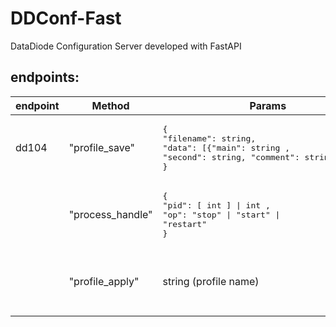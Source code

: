 # DDConf-Fast

DataDiode Configuration Server developed with FastAPI

## endpoints: ##
	
|endpoint|Method|Params|Response|
|---|---|---|---|
|dd104|"profile_save"|<pre>{<br/>"filename": string, <br/>"data": \[\{"main": string , "second": string, "comment": string \}, ...\]<br/>}</pre>|<pre>{<br/>"result": null, <br/>"error": \[ string, ...\] \| null<br/>}</pre>| 
| |"process_handle"|<pre>{<br/>"pid": \[ int \] \|  int , <br/>"op": "stop" \| "start" \| "restart" <br/>}</pre>|<pre>{<br/>"result": \[{ "pid":  int , "status": -1\|0\|1\|2 }, ...\], <br/>"error": \[ string, ...\] \| null<br/>}</pre>| 
| |"profile_apply"|string (profile name)|<pre>{<br/>"result": "success" \| "error",<br/>"error": \[ string, ...\]<br/>}</pre>|


